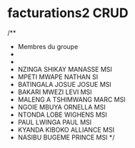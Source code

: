 # facturations2 CRUD


/**
 * Membres du groupe
 *
 * 
 * NZINGA SHIKAY MANASSE MSI
 * MPETI MWAPE NATHAN SI
 * BATINGALA JOSUE JOSUE MSI
 * BAKARI MWEZI LEVI MSI
 * MALENG A TSHIMWANG MARC MSI
 * NGOIE MBUYA ORNELLA MSI
 * NTONDA LOBE WIGHENS MSI
 * PAUL LWINGA PAUL MSI
 * KYANDA KIBOKO ALLIANCE MSI
 * NASIBU BUGEME PRINCE MSI
 */
